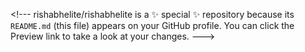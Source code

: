<‍!---
rishabhelite/rishabhelite is a ✨ special ✨ repository because its `README.md` (this file) appears on your GitHub profile.
You can click the Preview link to take a look at your changes.
--->
